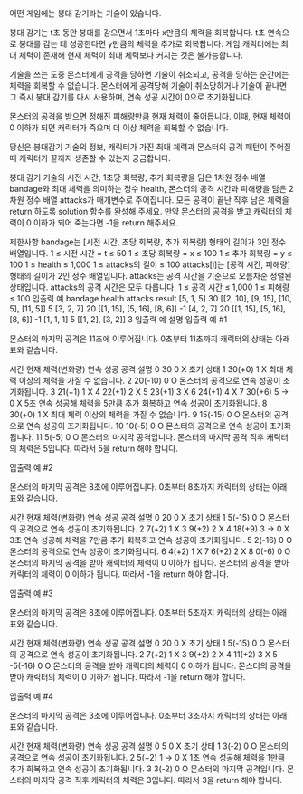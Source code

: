 어떤 게임에는 붕대 감기라는 기술이 있습니다.

붕대 감기는 t초 동안 붕대를 감으면서 1초마다 x만큼의 체력을 회복합니다. t초 연속으로 붕대를 감는 데 성공한다면 y만큼의 체력을 추가로 회복합니다. 게임 캐릭터에는 최대 체력이 존재해 현재 체력이 최대 체력보다 커지는 것은 불가능합니다.

기술을 쓰는 도중 몬스터에게 공격을 당하면 기술이 취소되고, 공격을 당하는 순간에는 체력을 회복할 수 없습니다. 몬스터에게 공격당해 기술이 취소당하거나 기술이 끝나면 그 즉시 붕대 감기를 다시 사용하며, 연속 성공 시간이 0으로 초기화됩니다.

몬스터의 공격을 받으면 정해진 피해량만큼 현재 체력이 줄어듭니다. 이때, 현재 체력이 0 이하가 되면 캐릭터가 죽으며 더 이상 체력을 회복할 수 없습니다.

당신은 붕대감기 기술의 정보, 캐릭터가 가진 최대 체력과 몬스터의 공격 패턴이 주어질 때 캐릭터가 끝까지 생존할 수 있는지 궁금합니다.

붕대 감기 기술의 시전 시간, 1초당 회복량, 추가 회복량을 담은 1차원 정수 배열 bandage와 최대 체력을 의미하는 정수 health, 몬스터의 공격 시간과 피해량을 담은 2차원 정수 배열 attacks가 매개변수로 주어집니다. 모든 공격이 끝난 직후 남은 체력을 return 하도록 solution 함수를 완성해 주세요. 만약 몬스터의 공격을 받고 캐릭터의 체력이 0 이하가 되어 죽는다면 -1을 return 해주세요.

제한사항
bandage는 [시전 시간, 초당 회복량, 추가 회복량] 형태의 길이가 3인 정수 배열입니다.
1 ≤ 시전 시간 = t ≤ 50
1 ≤ 초당 회복량 = x ≤ 100
1 ≤ 추가 회복량 = y ≤ 100
1 ≤ health ≤ 1,000
1 ≤ attacks의 길이 ≤ 100
attacks[i]는 [공격 시간, 피해량] 형태의 길이가 2인 정수 배열입니다.
attacks는 공격 시간을 기준으로 오름차순 정렬된 상태입니다.
attacks의 공격 시간은 모두 다릅니다.
1 ≤ 공격 시간 ≤ 1,000
1 ≤ 피해량 ≤ 100
입출력 예
bandage health attacks result
[5, 1, 5] 30 [[2, 10], [9, 15], [10, 5], [11, 5]] 5
[3, 2, 7] 20 [[1, 15], [5, 16], [8, 6]] -1
[4, 2, 7] 20 [[1, 15], [5, 16], [8, 6]] -1
[1, 1, 1] 5 [[1, 2], [3, 2]] 3
입출력 예 설명
입출력 예 #1

몬스터의 마지막 공격은 11초에 이루어집니다. 0초부터 11초까지 캐릭터의 상태는 아래 표와 같습니다.

시간 현재 체력(변화량) 연속 성공 공격 설명
0 30 0 X 초기 상태
1 30(+0) 1 X 최대 체력 이상의 체력을 가질 수 없습니다.
2 20(-10) 0 O 몬스터의 공격으로 연속 성공이 초기화됩니다.
3 21(+1) 1 X
4 22(+1) 2 X
5 23(+1) 3 X
6 24(+1) 4 X
7 30(+6) 5 → 0 X 5초 연속 성공해 체력을 5만큼 추가 회복하고 연속 성공이 초기화됩니다.
8 30(+0) 1 X 최대 체력 이상의 체력을 가질 수 없습니다.
9 15(-15) 0 O 몬스터의 공격으로 연속 성공이 초기화됩니다.
10 10(-5) 0 O 몬스터의 공격으로 연속 성공이 초기화됩니다.
11 5(-5) 0 O 몬스터의 마지막 공격입니다.
몬스터의 마지막 공격 직후 캐릭터의 체력은 5입니다. 따라서 5을 return 해야 합니다.

입출력 예 #2

몬스터의 마지막 공격은 8초에 이루어집니다. 0초부터 8초까지 캐릭터의 상태는 아래 표와 같습니다.

시간 현재 체력(변화량) 연속 성공 공격 설명
0 20 0 X 초기 상태
1 5(-15) 0 O 몬스터의 공격으로 연속 성공이 초기화됩니다.
2 7(+2) 1 X
3 9(+2) 2 X
4 18(+9) 3 → 0 X 3초 연속 성공해 체력을 7만큼 추가 회복하고 연속 성공이 초기화됩니다.
5 2(-16) 0 O 몬스터의 공격으로 연속 성공이 초기화됩니다.
6 4(+2) 1 X
7 6(+2) 2 X
8 0(-6) 0 O 몬스터의 마지막 공격을 받아 캐릭터의 체력이 0 이하가 됩니다.
몬스터의 공격을 받아 캐릭터의 체력이 0 이하가 됩니다. 따라서 -1을 return 해야 합니다.

입출력 예 #3

몬스터의 마지막 공격은 8초에 이루어집니다. 0초부터 5초까지 캐릭터의 상태는 아래 표와 같습니다.

시간 현재 체력(변화량) 연속 성공 공격 설명
0 20 0 X 초기 상태
1 5(-15) 0 O 몬스터의 공격으로 연속 성공이 초기화됩니다.
2 7(+2) 1 X
3 9(+2) 2 X
4 11(+2) 3 X
5 -5(-16) 0 O 몬스터의 공격을 받아 캐릭터의 체력이 0 이하가 됩니다.
몬스터의 공격을 받아 캐릭터의 체력이 0 이하가 됩니다. 따라서 -1을 return 해야 합니다.

입출력 예 #4

몬스터의 마지막 공격은 3초에 이루어집니다. 0초부터 3초까지 캐릭터의 상태는 아래 표와 같습니다.

시간 현재 체력(변화량) 연속 성공 공격 설명
0 5 0 X 초기 상태
1 3(-2) 0 O 몬스터의 공격으로 연속 성공이 초기화됩니다.
2 5(+2) 1 → 0 X 1초 연속 성공해 체력을 1만큼 추가 회복하고 연속 성공이 초기화됩니다.
3 3(-2) 0 O 몬스터의 마지막 공격입니다.
몬스터의 마지막 공격 직후 캐릭터의 체력은 3입니다. 따라서 3을 return 해야 합니다.
